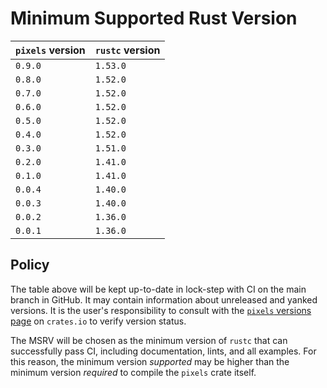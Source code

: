 # Minimum Supported Rust Version

| `pixels` version | `rustc` version |
|------------------|-----------------|
| `0.9.0`          | `1.53.0`        |
| `0.8.0`          | `1.52.0`        |
| `0.7.0`          | `1.52.0`        |
| `0.6.0`          | `1.52.0`        |
| `0.5.0`          | `1.52.0`        |
| `0.4.0`          | `1.52.0`        |
| `0.3.0`          | `1.51.0`        |
| `0.2.0`          | `1.41.0`        |
| `0.1.0`          | `1.41.0`        |
| `0.0.4`          | `1.40.0`        |
| `0.0.3`          | `1.40.0`        |
| `0.0.2`          | `1.36.0`        |
| `0.0.1`          | `1.36.0`        |

## Policy

The table above will be kept up-to-date in lock-step with CI on the main branch in GitHub. It may contain information about unreleased and yanked versions. It is the user's responsibility to consult with the [`pixels` versions page](https://crates.io/crates/pixels/versions) on `crates.io` to verify version status.

The MSRV will be chosen as the minimum version of `rustc` that can successfully pass CI, including documentation, lints, and all examples. For this reason, the minimum version _supported_ may be higher than the minimum version _required_ to compile the `pixels` crate itself.
